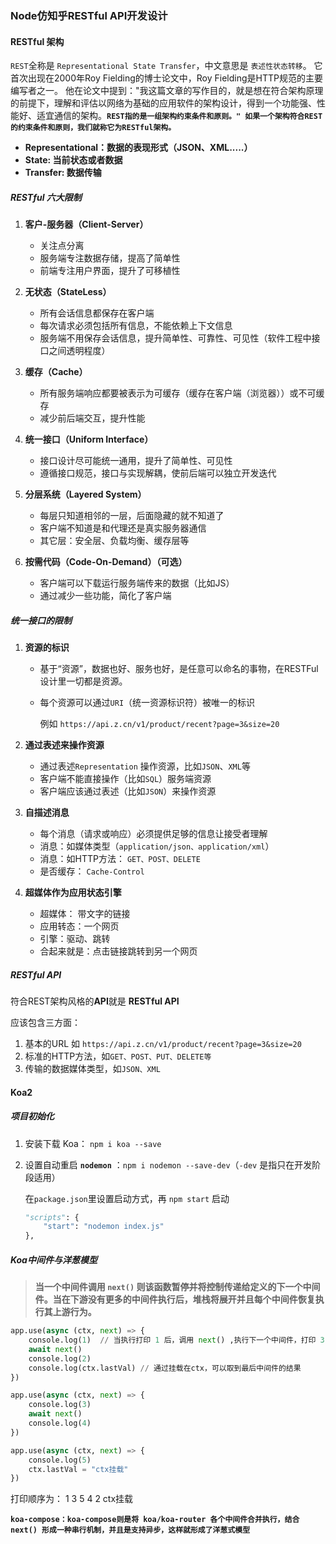 ### Node仿知乎RESTful API开发设计

#### RESTful 架构

`REST`全称是 `Representational State Transfer`，中文意思是 `表述性状态转移`。 它首次出现在2000年Roy Fielding的博士论文中，Roy Fielding是HTTP规范的主要编写者之一。 他在论文中提到："我这篇文章的写作目的，就是想在符合架构原理的前提下，理解和评估以网络为基础的应用软件的架构设计，得到一个功能强、性能好、适宜通信的架构。**`REST指的是一组架构约束条件和原则。" 如果一个架构符合REST的约束条件和原则，我们就称它为RESTful架构。`**

- **Representational：数据的表现形式（JSON、XML.....）**
- **State: 当前状态或者数据**
- **Transfer: 数据传输**

##### RESTful 六大限制

1. **客户-服务器（Client-Server）**
    - 关注点分离
    - 服务端专注数据存储，提高了简单性
    - 前端专注用户界面，提升了可移植性

2. **无状态（StateLess）**
    - 所有会话信息都保存在客户端
    - 每次请求必须包括所有信息，不能依赖上下文信息
    - 服务端不用保存会话信息，提升简单性、可靠性、可见性（软件工程中接口之间透明程度）

3. **缓存（Cache）**
    - 所有服务端响应都要被表示为可缓存（缓存在客户端（浏览器））或不可缓存
    - 减少前后端交互，提升性能

4. **统一接口（Uniform Interface）**
    - 接口设计尽可能统一通用，提升了简单性、可见性
    - 遵循接口规范，接口与实现解耦，使前后端可以独立开发迭代

5. **分层系统（Layered System）**
    - 每层只知道相邻的一层，后面隐藏的就不知道了
    - 客户端不知道是和代理还是真实服务器通信
    - 其它层：安全层、负载均衡、缓存层等

6. **按需代码（Code-On-Demand）（可选）**
    - 客户端可以下载运行服务端传来的数据（比如JS）
    - 通过减少一些功能，简化了客户端


##### 统一接口的限制

1. **资源的标识**
    - 基于“资源”，数据也好、服务也好，是任意可以命名的事物，在RESTFul设计里一切都是资源。
    - 每个资源可以通过`URI`（统一资源标识符）被唯一的标识
        
        例如 `https://api.z.cn/v1/product/recent?page=3&size=20`
    
2. **通过表述来操作资源**
    - 通过表述`Representation` 操作资源，比如`JSON`、`XML`等
    - 客户端不能直接操作（比如`SQL`）服务端资源
    - 客户端应该通过表述（比如`JSON`）来操作资源

3. **自描述消息**
    - 每个消息（请求或响应）必须提供足够的信息让接受者理解
    - 消息：如媒体类型（`application/json、application/xml`）
    - 消息：如HTTP方法： `GET、POST、DELETE`
    - 是否缓存： `Cache-Control`

4. **超媒体作为应用状态引擎**
    - 超媒体： 带文字的链接
    - 应用转态：一个网页
    - 引擎：驱动、跳转
    - 合起来就是：点击链接跳转到另一个网页


##### RESTful API

符合REST架构风格的**API**就是 **RESTful API**

应该包含三方面：

1. 基本的URL 如 `https://api.z.cn/v1/product/recent?page=3&size=20`
2. 标准的HTTP方法，如`GET、POST、PUT、DELETE等`
3. 传输的数据媒体类型，如`JSON、XML`


#### Koa2

##### 项目初始化

1. 安装下载 Koa： `npm i koa --save`
2. 设置自动重启 **`nodemon`** ：`npm i nodemon --save-dev`（`-dev` 是指只在开发阶段适用）
    
    在`package.json`里设置启动方式，再 `npm start` 启动
    
    ```python
    "scripts": {
        "start": "nodemon index.js"
    },
    ```
 
 ##### Koa中间件与洋葱模型
 
 > **当一个中间件调用 `next()` 则该函数暂停并将控制传递给定义的下一个中间件。当在下游没有更多的中间件执行后，堆栈将展开并且每个中间件恢复执行其上游行为。**
 
 
```python
app.use(async (ctx, next) => {
    console.log(1)  // 当执行打印 1 后，调用 next() ,执行下一个中间件，打印 3
    await next()
    console.log(2)
    console.log(ctx.lastVal) // 通过挂载在ctx，可以取到最后中间件的结果
})

app.use(async (ctx, next) => {
    console.log(3)
    await next()
    console.log(4)
})

app.use(async (ctx, next) => {
    console.log(5)
    ctx.lastVal = "ctx挂载"
})
```

打印顺序为： 1 3 5 4 2 ctx挂载

**`koa-compose：koa-compose则是将 koa/koa-router 各个中间件合并执行，结合 next() 形成一种串行机制，并且是支持异步，这样就形成了洋葱式模型`**

